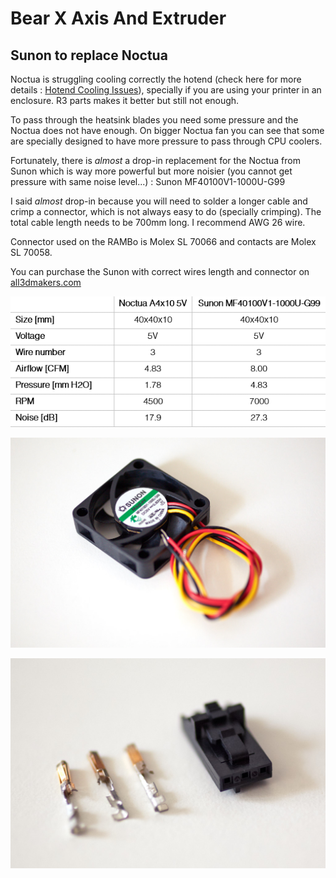 # Bear X Axis And Extruder

## Sunon to replace Noctua

Noctua is struggling cooling correctly the hotend (check here for more details : [Hotend Cooling Issues](http://prusaowners.com/wiki/index.php?title=How_to_make_prints_better_on_the_mk3#Hotend_Cooling_Issues)), specially if you are using your printer in an enclosure. R3 parts makes it better but still not enough.

To pass through the heatsink blades you need some pressure and the Noctua does not have enough. On bigger Noctua fan you can see that some are specially designed to have more pressure to pass through CPU coolers.

Fortunately, there is *almost* a drop-in replacement for the Noctua from Sunon which is way more powerful but more noisier (you cannot get pressure with same noise level...) :
Sunon MF40100V1-1000U-G99

I said *almost* drop-in because you will need to solder a longer cable and crimp a connector, which is not always easy to do (specially crimping). The total cable length needs to be 700mm long. I recommend AWG 26 wire.

Connector used on the RAMBo is Molex SL 70066 and contacts are Molex SL 70058.

You can purchase the Sunon with correct wires length and connector on [all3dmakers.com](https://all3dmakers.com)

![Noctua vs Sunon](noctua_vs_sunon.png)


![Sunon fan](sunon.jpg)


![Connector](connector.jpg)
